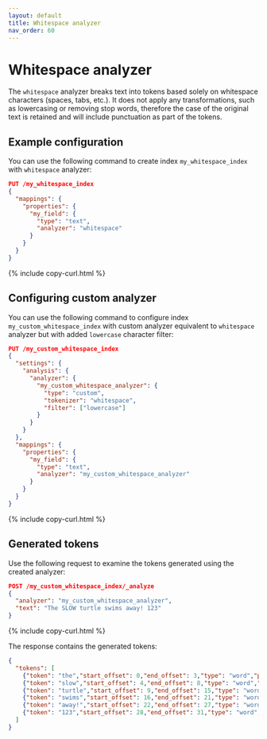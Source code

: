 ```yaml
---
layout: default
title: Whitespace analyzer
nav_order: 60
---
```


# Whitespace analyzer

The `whitespace` analyzer breaks text into tokens based solely on whitespace characters (spaces, tabs, etc.). It does not apply any transformations, such as lowercasing or removing stop words, therefore the case of the original text is retained and will include punctuation as part of the tokens.

## Example configuration

You can use the following command to create index `my_whitespace_index` with `whitespace` analyzer:

```json
PUT /my_whitespace_index
{
  "mappings": {
    "properties": {
      "my_field": {
        "type": "text",
        "analyzer": "whitespace"
      }
    }
  }
}
```
{% include copy-curl.html %}

## Configuring custom analyzer

You can use the following command to configure index `my_custom_whitespace_index` with custom analyzer equivalent to `whitespace` analyzer but with added `lowercase` character filter:

```json
PUT /my_custom_whitespace_index
{
  "settings": {
    "analysis": {
      "analyzer": {
        "my_custom_whitespace_analyzer": {
          "type": "custom",
          "tokenizer": "whitespace",
          "filter": ["lowercase"]
        }
      }
    }
  },
  "mappings": {
    "properties": {
      "my_field": {
        "type": "text",
        "analyzer": "my_custom_whitespace_analyzer"
      }
    }
  }
}
```
{% include copy-curl.html %}

## Generated tokens

Use the following request to examine the tokens generated using the created analyzer:

```json
POST /my_custom_whitespace_index/_analyze
{
  "analyzer": "my_custom_whitespace_analyzer",
  "text": "The SLOW turtle swims away! 123"
}
```
{% include copy-curl.html %}

The response contains the generated tokens:

```json
{
  "tokens": [
    {"token": "the","start_offset": 0,"end_offset": 3,"type": "word","position": 0},
    {"token": "slow","start_offset": 4,"end_offset": 8,"type": "word","position": 1},
    {"token": "turtle","start_offset": 9,"end_offset": 15,"type": "word","position": 2},
    {"token": "swims","start_offset": 16,"end_offset": 21,"type": "word","position": 3},
    {"token": "away!","start_offset": 22,"end_offset": 27,"type": "word","position": 4},
    {"token": "123","start_offset": 28,"end_offset": 31,"type": "word","position": 5}
  ]
}
```
